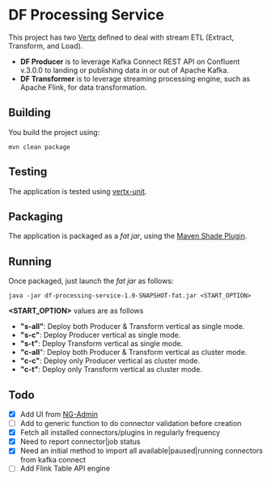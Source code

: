 # DF Processing Service

This project has two [Vertx](http://www.vertx.io) defined to deal with stream ETL (Extract, Transform, and Load).
* **DF Producer** is to leverage Kafka Connect REST API on Confluent v.3.0.0 to landing or publishing data in or out of Apache Kafka.
* **DF Transformer** is to leverage streaming processing engine, such as Apache Flink, for data transformation.

## Building

You build the project using:

```
mvn clean package
```

## Testing

The application is tested using [vertx-unit](http://vertx.io/docs/vertx-unit/java/).

## Packaging

The application is packaged as a _fat jar_, using the 
[Maven Shade Plugin](https://maven.apache.org/plugins/maven-shade-plugin/).

## Running

Once packaged, just launch the _fat jar_ as follows:

```
java -jar df-processing-service-1.0-SNAPSHOT-fat.jar <START_OPTION>
```
**<START_OPTION>** values are as follows
* **"s-all"**: Deploy both Producer & Transform vertical as single mode.
* **"s-c"**: Deploy Producer vertical as single mode.
* **"s-t"**: Deploy Transform vertical as single mode.
* **"c-all**": Deploy both Producer & Transform vertical as cluster mode.
* **"c-c"**: Deploy only Producer vertical as cluster mode.
* **"c-t"**: Deploy only Transform vertical as cluster mode.


## Todo
- [x] Add UI from [NG-Admin](https://github.com/marmelab/ng-admin)
- [ ] Add to generic function to do connector validation before creation
- [x] Fetch all installed connectors/plugins in regularly frequency
- [x] Need to report connector|job status
- [x] Need an initial method to import all available|paused|running connectors from kafka connect
- [ ] Add Flink Table API engine
